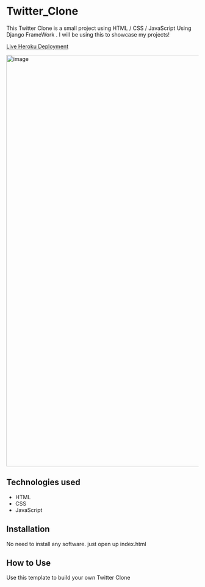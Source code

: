 # Twitter_Clone
This Twitter Clone is a small project using HTML / CSS / JavaScript Using Django FrameWork . I will be using this to showcase my projects!

[Live Heroku Deployment](https://twitter-clone-mukesh.herokuapp.com/)


 <img width="1080" alt="image" src="">

## Technologies used

* HTML
* CSS
* JavaScript

## Installation

No need to install any software. just open up index.html

## How to Use

Use this template to build your own Twitter Clone
